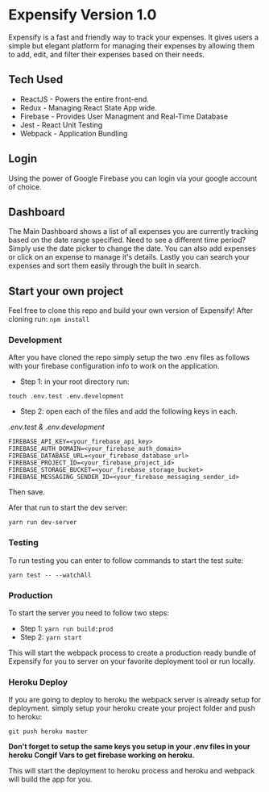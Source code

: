 # Expensify Version 1.0

Expensify is a fast and friendly way to track your expenses. It gives users a simple but elegant platform for managing their expenses by allowing them to add, edit, and filter their expenses based on their needs.

## Tech Used

* ReactJS   - Powers the entire front-end.
* Redux     - Managing React State App wide.
* Firebase  - Provides User Managment and Real-Time Database
* Jest      - React Unit Testing
* Webpack   - Application Bundling

## Login

Using the power of Google Firebase you can login via your google account of choice.

## Dashboard

The Main Dashboard shows a list of all expenses you are currently tracking based on the date range specified. Need to see a different time period? Simply use the date picker to change the date. You can also add expenses or click on an expense to manage it's details. Lastly you can search your expenses and sort them easily through the built in search.

## Start your own project

Feel free to clone this repo and build your own version of Expensify!
After cloning run:
`npm install`

### Development
After you have cloned the repo simply setup the two .env files as follows with your firebase configuration info to work on the application.

* Step 1: in your root directory run:

`touch .env.test .env.development`

* Step 2: open each of the files and add the following keys in each.

_.env.test & .env.development_
~~~~
FIREBASE_API_KEY=<your_firebase_api_key>
FIREBASE_AUTH_DOMAIN=<your_firebase_auth_domain>
FIREBASE_DATABASE_URL=<your_firebase_database_url>
FIREBASE_PROJECT_ID=<your_firebase_project_id>
FIREBASE_STORAGE_BUCKET=<your_firebase_storage_bucket>
FIREBASE_MESSAGING_SENDER_ID=<your_firebase_messaging_sender_id>
~~~~

Then save.


Afer that run to start the dev server:

`yarn run dev-server`

### Testing
To run testing you can enter to follow commands to start the test suite:

`yarn test -- --watchAll`

### Production
To start the server you need to follow two steps:
* Step 1: `yarn run build:prod`
* Step 2: `yarn start`

This will start the webpack process to create a production ready bundle of Expensify for you to server on your favorite deployment tool or run locally.

### Heroku Deploy
If you are going to deploy to heroku the webpack server is already setup for deployment. simply setup your heroku create your project folder and push to heroku:

`git push heroku master`

__Don't forget to setup the same keys you setup in your .env files in your heroku Congif Vars to get firebase working on heroku.__

This will start the deployment to heroku process and heroku and webpack will build the app for you. 


